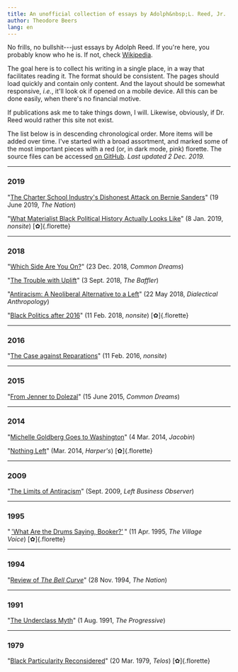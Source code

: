 ```yaml
---
title: An unofficial collection of essays by Adolph&nbsp;L. Reed, Jr.
author: Theodore Beers
lang: en
---
```


No frills, no bullshit---just essays by Adolph Reed. If you're here, you probably know who he is. If not, check [Wikipedia](https://en.wikipedia.org/wiki/Adolph_L._Reed_Jr.).

The goal here is to collect his writing in a single place, in a way that facilitates reading it. The format should be consistent. The pages should load quickly and contain only content. And the layout should be somewhat responsive, _i.e._, it'll look ok if opened on a mobile device. All this can be done easily, when there's no financial motive.

If publications ask me to take things down, I will. Likewise, obviously, if Dr. Reed would rather this site not exist.

The list below is in descending chronological order. More items will be added over time. I've started with a broad assortment, and marked some of the most important pieces with a red (or, in dark mode, pink) florette. The source files can be accessed [on GitHub](https://github.com/theodore-s-beers/reed-archive/). _Last updated 2 Dec. 2019._

---

### 2019

"[The Charter School Industry's Dishonest Attack on Bernie Sanders](charter-schools-bernie/)" (19 June 2019, _The Nation_)

"[What Materialist Black Political History Actually Looks Like](materialist-black-history/)" (8 Jan. 2019, _nonsite_)&nbsp;[✿]{.florette}

---

### 2018

"[Which Side Are You On?](which-side/)" (23 Dec. 2018, _Common Dreams_)

"[The Trouble with Uplift](trouble-with-uplift/)" (3 Sept. 2018, _The Baffler_)

"[Antiracism: A Neoliberal Alternative to a Left](antiracism-neoliberal/)" (22 May 2018, _Dialectical Anthropology_)

"[Black Politics after 2016](black-politics-after-2016/)" (11 Feb. 2018, _nonsite_)&nbsp;[✿]{.florette}

---

### 2016

"[The Case against Reparations](against-reparations/)" (11 Feb. 2016, _nonsite_)

---

### 2015

"[From Jenner to Dolezal](jenner-dolezal/)" (15 June 2015, _Common Dreams_)

---

### 2014

"[Michelle Goldberg Goes to Washington](goldberg-goes-washington/)" (4 Mar. 2014, _Jacobin_)

"[Nothing Left](nothing-left/)" (Mar. 2014, _Harper's_)&nbsp;[✿]{.florette}

---

### 2009

"[The Limits of Antiracism](limits-of-antiracism/)" (Sept. 2009, _Left Business Observer_)

---

### 1995

"&thinsp;['What Are the Drums Saying, Booker?'](drums-saying-booker/)&thinsp;" (11 Apr. 1995, _The Village Voice_)&nbsp;[✿]{.florette}

---

### 1994

"[Review of _The Bell Curve_](bell-curve-review/)" (28 Nov. 1994, _The Nation_)

---

### 1991

"[The Underclass Myth](underclass-myth/)" (1 Aug. 1991, _The Progressive_)

---

### 1979

"[Black Particularity Reconsidered](black-particularity/)" (20 Mar. 1979, _Telos_)&nbsp;[✿]{.florette}
